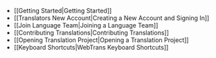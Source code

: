 - [[Getting Started|Getting Started]]
- [[Translators New Account|Creating a New Account and Signing In]]
- [[Join Language Team|Joining a Language Team]]
- [[Contributing Translations|Contributing Translations]]
- [[Opening Translation Project|Opening a Translation Project]]
- [[Keyboard Shortcuts|WebTrans Keyboard Shortcuts]]